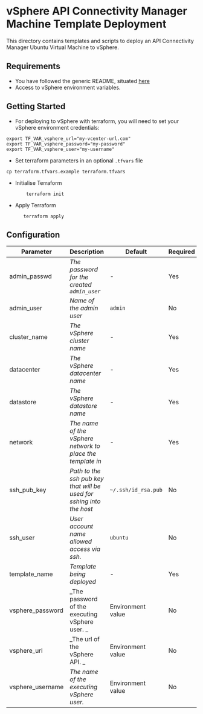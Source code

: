 # vSphere API Connectivity Manager Machine Template Deployment

This directory contains templates and scripts to deploy an API Connectivity Manager Ubuntu Virtual Machine to vSphere.

## Requirements

- You have followed the generic README, situated [here](../../../README.md)
- Access to vSphere environment variables.

## Getting Started

- For deploying to vSphere with terraform, you will need to set your vSphere environment credentials:

```shell
export TF_VAR_vsphere_url="my-vcenter-url.com"
export TF_VAR_vsphere_password="my-password"
export TF_VAR_vsphere_user="my-username"
```

- Set terraform parameters in an optional `.tfvars` file

```shell
cp terraform.tfvars.example terraform.tfvars
```

- Initialise Terraform

  ```shell
      terraform init
  ```

- Apply Terraform

  ```shell
     terraform apply
  ```

## Configuration

| Parameter        | Description                                                          | Default             | Required |
| ---------------- | -------------------------------------------------------------------- | ------------------- | -------- |
| admin_passwd     | _The password for the created `admin_user`_                          | -                   | Yes      |
| admin_user       | _Name of the admin user_                                             | `admin`             | No       |
| cluster_name     | _The vSphere cluster name_                                           | -                   | Yes      |
| datacenter       | _The vSphere datacenter name_                                        | -                   | Yes      |
| datastore        | _The vSphere datastore name_                                         | -                   | Yes      |
| network          | _The name of the vSphere network to place the template in_           | -                   | Yes      |
| ssh_pub_key      | _Path to the ssh pub key that will be used for sshing into the host_ | `~/.ssh/id_rsa.pub` | No       |
| ssh_user         | _User account name allowed access via ssh._                          | `ubuntu`            | No       |
| template_name    | _Template being deployed_                                            | -                   | Yes      |
| vsphere_password | _The password of the executing vSphere user. _                       | Environment value   | No       |
| vsphere_url      | _The url of the vSphere API. _                                       | Environment value   | No       |
| vsphere_username | _The name of the executing vSphere user._                            | Environment value   | No       |
